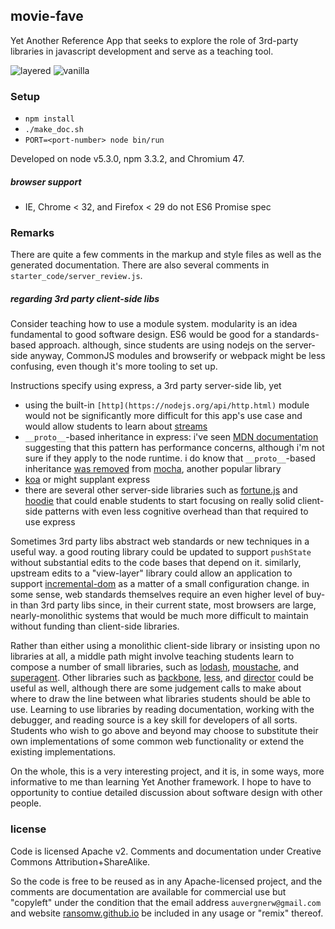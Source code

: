 ## movie-fave

Yet Another Reference App that seeks to explore the role of 3rd-party libraries in javascript development and serve as a teaching tool.

![layered](http://www.euclidlibrary.org/images/tickle-your-brain/icecreamcone.jpg?sfvrsn=0) ![vanilla](http://texaschickenme.com/datajordan/modules/Cms/mealitems/f/114/image/original/Ice_Cream_Cone1.png)

### Setup

* `npm install`
* `./make_doc.sh`
* `PORT=<port-number> node bin/run`

Developed on node v5.3.0, npm 3.3.2, and Chromium 47.

##### browser support

* IE, Chrome < 32, and Firefox < 29 do not ES6 Promise spec

### Remarks

There are quite a few comments in the markup and style files as well as the generated documentation.  There are also several comments in `starter_code/server_review.js`.

##### regarding 3rd party client-side libs

Consider teaching how to use a module system.  modularity is an idea fundamental to good software design.
ES6 would be good for a standards-based approach.  although, since students are using nodejs on the server-side anyway, CommonJS modules and browserify or webpack might be less confusing, even though it's more tooling to set up.

Instructions specify using express, a 3rd party server-side lib, yet
* using the built-in `[http](https://nodejs.org/api/http.html)` module would not be significantly more difficult for this app's use case and would allow students to learn about [streams](https://github.com/substack/stream-handbook)
* `__proto__`-based inheritance in express:  i've seen [MDN documentation](https://developer.mozilla.org/en-US/docs/Web/JavaScript/Reference/Global_Objects/Object/proto) suggesting that this pattern has performance concerns, although i'm not sure if they apply to the node runtime.  i do know that `__proto__`-based inheritance [was removed](https://github.com/mochajs/mocha/issues/1728) from [mocha](http://mochajs.org/), another popular library
* [koa](http://koajs.com/) or might supplant express
* there are several other server-side libraries such as [fortune.js](http://fortunejs.com/) and [hoodie](http://hood.ie/) that could enable students to start focusing on really solid client-side patterns with even less cognitive overhead than that required to use express

Sometimes 3rd party libs abstract web standards or new techniques in a useful way.
a good routing library could be updated to support `pushState` without substantial edits to the code bases that depend on it.  similarly, upstream edits to a "view-layer" library could allow an application to support
[incremental-dom](https://github.com/google/incremental-dom)
as a matter of a small configuration change.
in some sense, web standards themselves require an even higher level of buy-in than 3rd party libs since, in their current state, most browsers are large, nearly-monolithic systems that would be much more difficult to maintain without funding than client-side libraries.

Rather than either using a monolithic client-side library or insisting upon no libraries at all, a middle path might involve teaching students learn to compose a number of small libraries, such as
[lodash](https://lodash.com/),
[moustache](https://github.com/janl/mustache.js), and
[superagent](https://visionmedia.github.io/superagent/).
Other libraries such as
[backbone](http://backbonejs.org/),
[less](http://lesscss.org/), and
[director](https://github.com/flatiron/director)
could be useful as well, although there are some judgement calls to make about where to draw the line between what libraries students should be able to use.
Learning to use libraries by reading documentation, working with the debugger, and reading source is a key skill for developers of all sorts.
Students who wish to go above and beyond may choose to substitute their own implementations of some common web functionality or extend the existing implementations.

On the whole, this is a very interesting project, and it is, in some ways, more informative to me than learning Yet Another framework.  I hope to have to opportunity to contiue detailed discussion about software design with other people.

### license
Code is licensed Apache v2.  Comments and documentation under Creative Commons Attribution+ShareAlike.

So the code is free to be reused as in any Apache-licensed project,
and the comments are documentation are available for commercial use but "copyleft" under the condition that the email address
`auvergnerw@gmail.com`
and website
[ransomw.github.io](http://ransomw.github.io)
be included in any usage or "remix" thereof.
